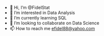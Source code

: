 - 👋 Hi, I’m @FidelStat
- 👀 I’m interested in Data Analysis
- 🌱 I’m currently learning SQL 
- 💞️ I’m looking to collaborate on Data Science
- 📫 How to reach me efidel88@yahoo.com

<!---
FidelStat/FidelStat is a ✨ special ✨ repository because its `README.md` (this file) appears on your GitHub profile.
You can click the Preview link to take a look at your changes.
--->
